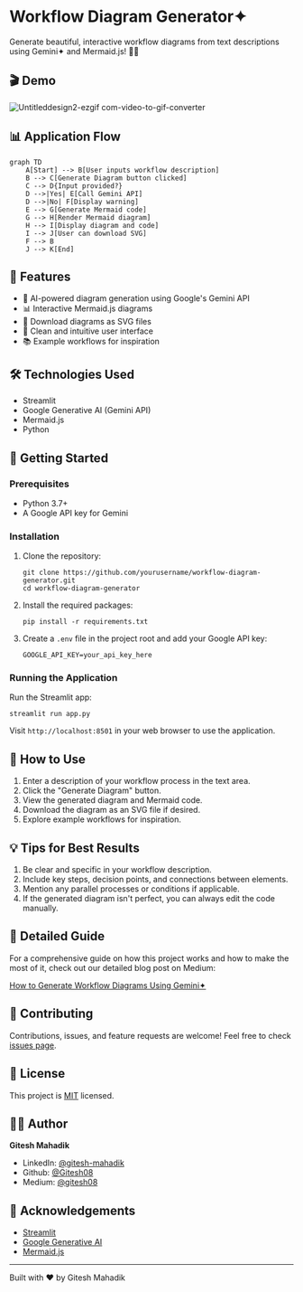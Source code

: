 # Workflow Diagram Generator✦

Generate beautiful, interactive workflow diagrams from text descriptions using Gemini✦ and Mermaid.js! 🤖✨

## 🎬 Demo

![Untitleddesign2-ezgif com-video-to-gif-converter](https://github.com/user-attachments/assets/a3658803-13f9-41a0-89c2-ea4fb6722609)

## 📊 Application Flow

```mermaid
graph TD
    A[Start] --> B[User inputs workflow description]
    B --> C[Generate Diagram button clicked]
    C --> D{Input provided?}
    D -->|Yes| E[Call Gemini API]
    D -->|No| F[Display warning]
    E --> G[Generate Mermaid code]
    G --> H[Render Mermaid diagram]
    H --> I[Display diagram and code]
    I --> J[User can download SVG]
    F --> B
    J --> K[End]
```

## 🌟 Features

- 🤖 AI-powered diagram generation using Google's Gemini API
- 📊 Interactive Mermaid.js diagrams
- 💾 Download diagrams as SVG files
- 🎨 Clean and intuitive user interface
- 📚 Example workflows for inspiration

## 🛠️ Technologies Used

- Streamlit
- Google Generative AI (Gemini API)
- Mermaid.js
- Python

## 🚀 Getting Started

### Prerequisites

- Python 3.7+
- A Google API key for Gemini

### Installation

1. Clone the repository:
   ```
   git clone https://github.com/yourusername/workflow-diagram-generator.git
   cd workflow-diagram-generator
   ```

2. Install the required packages:
   ```
   pip install -r requirements.txt
   ```

3. Create a `.env` file in the project root and add your Google API key:
   ```
   GOOGLE_API_KEY=your_api_key_here
   ```

### Running the Application

Run the Streamlit app:
```
streamlit run app.py
```

Visit `http://localhost:8501` in your web browser to use the application.

## 📝 How to Use

1. Enter a description of your workflow process in the text area.
2. Click the "Generate Diagram" button.
3. View the generated diagram and Mermaid code.
4. Download the diagram as an SVG file if desired.
5. Explore example workflows for inspiration.

## 💡 Tips for Best Results

1. Be clear and specific in your workflow description.
2. Include key steps, decision points, and connections between elements.
3. Mention any parallel processes or conditions if applicable.
4. If the generated diagram isn't perfect, you can always edit the code manually.

## 📖 Detailed Guide

For a comprehensive guide on how this project works and how to make the most of it, check out our detailed blog post on Medium:

[How to Generate Workflow Diagrams Using Gemini✦](https://medium.com/@yourusername/building-an-ai-powered-workflow-diagram-generator-a-deep-dive)

## 🤝 Contributing

Contributions, issues, and feature requests are welcome! Feel free to check [issues page](https://github.com/Gitesh08/workflow-diagram-generator/issues).

## 📜 License

This project is [MIT](https://choosealicense.com/licenses/mit/) licensed.

## 👨‍💻 Author

**Gitesh Mahadik**

- LinkedIn: [@gitesh-mahadik](https://www.linkedin.com/in/gitesh-mahadik-7487961a0/)
- Github: [@Gitesh08](https://github.com/Gitesh08)
- Medium: [@gitesh08](https://medium.com/@gitesh08)

## 🙏 Acknowledgements

- [Streamlit](https://streamlit.io/)
- [Google Generative AI](https://cloud.google.com/ai-platform/docs/generative-ai)
- [Mermaid.js](https://mermaid-js.github.io/mermaid/#/)

---

Built with ❤️ by Gitesh Mahadik
